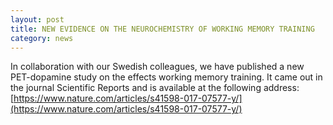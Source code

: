 ```yaml
---
layout: post
title: NEW EVIDENCE ON THE NEUROCHEMISTRY OF WORKING MEMORY TRAINING
category: news
---
```


In collaboration with our Swedish colleagues, we have published a new PET-dopamine study on the effects working memory training. It came out in the journal Scientific Reports and is available at the following address:[https://www.nature.com/articles/s41598-017-07577-y/](https://www.nature.com/articles/s41598-017-07577-y/)
